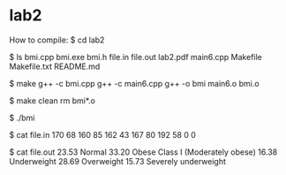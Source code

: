 # lab2
How to compile:
$ cd lab2

$ ls
bmi.cpp  bmi.exe  bmi.h  file.in  file.out  lab2.pdf  main6.cpp  Makefile  Makefile.txt  README.md

$ make
g++ -c bmi.cpp
g++ -c main6.cpp
g++ -o bmi main6.o bmi.o

$ make clean
rm bmi*.o

$ ./bmi

$ cat file.in
170 68
160 85
162 43
167 80
192 58
0   0

$ cat file.out
23.53 Normal
33.20 Obese Class I (Moderately obese)
16.38 Underweight
28.69 Overweight
15.73 Severely underweight
